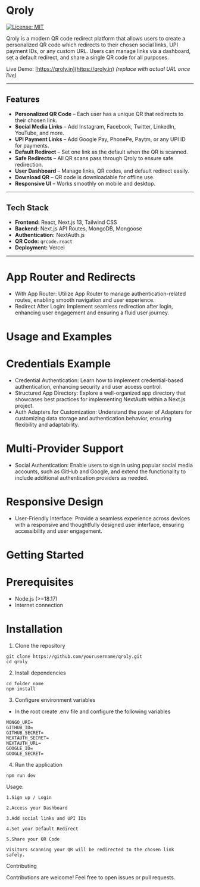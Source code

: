 # Qroly

[![License: MIT](https://img.shields.io/badge/License-MIT-yellow.svg)](https://opensource.org/licenses/MIT)

Qroly is a modern QR code redirect platform that allows users to create a personalized QR code which redirects to their chosen social links, UPI payment IDs, or any custom URL. Users can manage links via a dashboard, set a default redirect, and share a single QR code for all purposes.

Live Demo: [https://qroly.in](https://qroly.in) *(replace with actual URL once live)*

---

## Features

- **Personalized QR Code** – Each user has a unique QR that redirects to their chosen link.
- **Social Media Links** – Add Instagram, Facebook, Twitter, LinkedIn, YouTube, and more.
- **UPI Payment Links** – Add Google Pay, PhonePe, Paytm, or any UPI ID for payments.
- **Default Redirect** – Set one link as the default when the QR is scanned.
- **Safe Redirects** – All QR scans pass through Qroly to ensure safe redirection.
- **User Dashboard** – Manage links, QR codes, and default redirect easily.
- **Download QR** – QR code is downloadable for offline use.
- **Responsive UI** – Works smoothly on mobile and desktop.

---

## Tech Stack

- **Frontend:** React, Next.js 13, Tailwind CSS  
- **Backend:** Next.js API Routes, MongoDB, Mongoose  
- **Authentication:** NextAuth.js  
- **QR Code:** `qrcode.react`  
- **Deployment:** Vercel  

---

# App Router and Redirects
- With App Router: Utilize App Router to manage authentication-related routes, enabling smooth navigation and user experience.
- Redirect After Login: Implement seamless redirection after login, enhancing user engagement and ensuring a fluid user journey.

# Usage and Examples

# Credentials Example
- Credential Authentication: Learn how to implement credential-based authentication, enhancing security and user access control.
- Structured App Directory: Explore a well-organized app directory that showcases best practices for implementing NextAuth within a Next.js project.
- Auth Adapters for Customization: Understand the power of Adapters for customizing data storage and authentication behavior, ensuring flexibility and adaptability.

# Multi-Provider Support
- Social Authentication: Enable users to sign in using popular social media accounts, such as GitHub and Google, and extend the functionality to include additional authentication providers as needed.

# Responsive Design
- User-Friendly Interface: Provide a seamless experience across devices with a responsive and thoughtfully designed user interface, ensuring accessibility and user engagement.

# Getting Started

# Prerequisites
- Node.js (>=18.17)
- Internet connection

# Installation
1. Clone the repository

```
git clone https://github.com/yourusername/qroly.git
cd qroly
```

2. Install dependencies

```
cd folder_name
npm install
```

3. Configure environment variables
- In the root create .env file and configure the following variables

```
MONGO_URI=
GITHUB_ID=
GITHUB_SECRET=
NEXTAUTH_SECRET=
NEXTAUTH_URL=
GOOGLE_ID=
GOOGLE_SECRET=
```

4. Run the application

```
npm run dev
```


Usage:
```
1.Sign up / Login

2.Access your Dashboard

3.Add social links and UPI IDs

4.Set your Default Redirect

5.Share your QR Code

Visitors scanning your QR will be redirected to the chosen link safely.
```
Contributing

Contributions are welcome! Feel free to open issues or pull requests.
